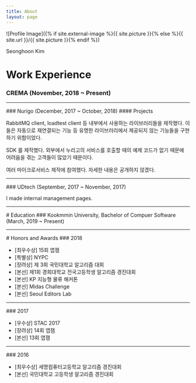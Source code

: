 ```yaml
---
title: About
layout: page
---
```


![Profile Image]({% if site.external-image %}{{ site.picture }}{% else %}{{ site.url }}/{{ site.picture }}{% endif %})


Seonghoon Kim
# Work Experience
### CREMA (November, 2018 ~ Present)
<hr>
### Nurigo (December, 2017 ~ October, 2018)
#### Projects
<p>RabbitMQ client, loadtest client 등 내부에서 사용하는 라이브러리들을 제작했다. 이들은 자동으로 재연결되는 기능 등 유명한 라이브러리에서 제공되지 않는 기능들을 구현하기 위함이었다.</p>
<p>SDK 를 제작했다. 외부에서 누리고의 서비스를 호출할 때의 예제 코드가  없기 때문에 어려움을 겪는 고객들이 많았기 때문이다.</p>
<p>여러 마이크로서비스 제작에 참여했다. 자세한 내용은 공개하지 않겠다.</p>

<hr>
### UDtech (September, 2017 ~ November, 2017)
<p>I made internal management pages.</p>
<hr>
# Education
### Kookmmin University, Bachelor of Compuer Software (March, 2019 ~ Present)
<hr>
# Honors and Awards
### 2018
<ul>
	<li>[최우수상] 15회 앱잼</li>
	<li>[특별상] NYPC</li>
	<li>[장려상] 제 3회 국민대학교 알고리즘 대회</li>
	<li>[본선] 제1회 경희대학교 전국고등학생 알고리즘 경진대회</li>
	<li>[본선] KP 지능형 물류 해커톤</li>
	<li>[본선] Midas Challenge</li>
	<li>[본선] Seoul Editors Lab</li>
</ul>
<hr>
### 2017
<ul>
	<li>[우수상] STAC 2017</li>
	<li>[장려상] 14회 앱잼</li>
	<li>[본선] 13회 앱잼</li>
</ul>
<hr>
### 2016
<ul>
	<li>[최우수상] 세명컴퓨터고등학교 알고리즘 경진대회</li>
	<li>[본선] 국민대학교 고등학생 알고리즘 경진대회</li>
</ul>
